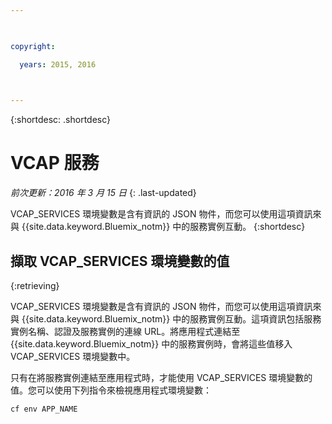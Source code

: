```yaml
---

 

copyright:

  years: 2015, 2016

 

---
```


{:shortdesc: .shortdesc}

# VCAP 服務

*前次更新：2016 年 3 月 15 日*
{: .last-updated}


VCAP_SERVICES 環境變數是含有資訊的 JSON 物件，而您可以使用這項資訊來與 {{site.data.keyword.Bluemix_notm}} 中的服務實例互動。
{:shortdesc}


## 擷取 VCAP_SERVICES 環境變數的值
{:retrieving}

VCAP_SERVICES 環境變數是含有資訊的 JSON 物件，而您可以使用這項資訊來與 {{site.data.keyword.Bluemix_notm}} 中的服務實例互動。這項資訊包括服務實例名稱、認證及服務實例的連線 URL。將應用程式連結至 {{site.data.keyword.Bluemix_notm}} 中的服務實例時，會將這些值移入 VCAP_SERVICES 環境變數中。

只有在將服務實例連結至應用程式時，才能使用 VCAP_SERVICES 環境變數的值。您可以使用下列指令來檢視應用程式環境變數：

```
cf env APP_NAME
```

